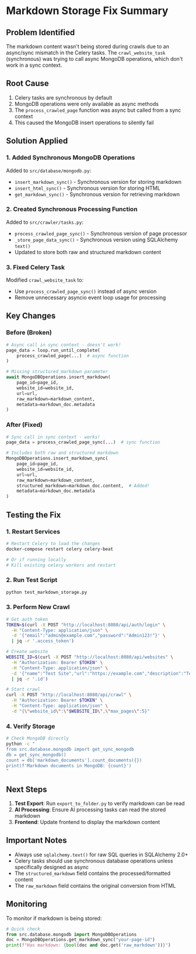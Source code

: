 # Markdown Storage Fix Summary

## Problem Identified
The markdown content wasn't being stored during crawls due to an async/sync mismatch in the Celery tasks. The `crawl_website_task` (synchronous) was trying to call async MongoDB operations, which don't work in a sync context.

## Root Cause
1. Celery tasks are synchronous by default
2. MongoDB operations were only available as async methods
3. The `process_crawled_page` function was async but called from a sync context
4. This caused the MongoDB insert operations to silently fail

## Solution Applied

### 1. Added Synchronous MongoDB Operations
Added to `src/database/mongodb.py`:
- `insert_markdown_sync()` - Synchronous version for storing markdown
- `insert_html_sync()` - Synchronous version for storing HTML
- `get_markdown_sync()` - Synchronous version for retrieving markdown

### 2. Created Synchronous Processing Function
Added to `src/crawler/tasks.py`:
- `process_crawled_page_sync()` - Synchronous version of page processor
- `_store_page_data_sync()` - Synchronous version using SQLAlchemy `text()`
- Updated to store both raw and structured markdown content

### 3. Fixed Celery Task
Modified `crawl_website_task` to:
- Use `process_crawled_page_sync()` instead of async version
- Remove unnecessary asyncio event loop usage for processing

## Key Changes

### Before (Broken)
```python
# Async call in sync context - doesn't work!
page_data = loop.run_until_complete(
    process_crawled_page(...)  # async function
)

# Missing structured_markdown parameter
await MongoDBOperations.insert_markdown(
    page_id=page_id,
    website_id=website_id,
    url=url,
    raw_markdown=markdown_content,
    metadata=markdown_doc.metadata
)
```

### After (Fixed)
```python
# Sync call in sync context - works!
page_data = process_crawled_page_sync(...)  # sync function

# Includes both raw and structured markdown
MongoDBOperations.insert_markdown_sync(
    page_id=page_id,
    website_id=website_id,
    url=url,
    raw_markdown=markdown_content,
    structured_markdown=markdown_doc.content,  # Added!
    metadata=markdown_doc.metadata
)
```

## Testing the Fix

### 1. Restart Services
```bash
# Restart Celery to load the changes
docker-compose restart celery celery-beat

# Or if running locally
# Kill existing celery workers and restart
```

### 2. Run Test Script
```bash
python test_markdown_storage.py
```

### 3. Perform New Crawl
```bash
# Get auth token
TOKEN=$(curl -X POST "http://localhost:8080/api/auth/login" \
  -H "Content-Type: application/json" \
  -d '{"email":"admin@example.com","password":"Admin123!"}' \
  | jq -r '.access_token')

# Create website
WEBSITE_ID=$(curl -X POST "http://localhost:8080/api/websites" \
  -H "Authorization: Bearer $TOKEN" \
  -H "Content-Type: application/json" \
  -d '{"name":"Test Site","url":"https://example.com","description":"Test"}' \
  | jq -r '.id')

# Start crawl
curl -X POST "http://localhost:8080/api/crawl" \
  -H "Authorization: Bearer $TOKEN" \
  -H "Content-Type: application/json" \
  -d "{\"website_id\":\"$WEBSITE_ID\",\"max_pages\":5}"
```

### 4. Verify Storage
```bash
# Check MongoDB directly
python -c "
from src.database.mongodb import get_sync_mongodb
db = get_sync_mongodb()
count = db['markdown_documents'].count_documents({})
print(f'Markdown documents in MongoDB: {count}')
"
```

## Next Steps

1. **Test Export**: Run `export_to_folder.py` to verify markdown can be read
2. **AI Processing**: Ensure AI processing tasks can read the stored markdown
3. **Frontend**: Update frontend to display the markdown content

## Important Notes

- Always use `sqlalchemy.text()` for raw SQL queries in SQLAlchemy 2.0+
- Celery tasks should use synchronous database operations unless specifically designed as async
- The `structured_markdown` field contains the processed/formatted content
- The `raw_markdown` field contains the original conversion from HTML

## Monitoring

To monitor if markdown is being stored:
```python
# Quick check
from src.database.mongodb import MongoDBOperations
doc = MongoDBOperations.get_markdown_sync("your-page-id")
print(f"Has markdown: {bool(doc and doc.get('raw_markdown'))}")
```